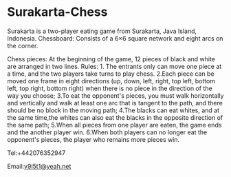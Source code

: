 # Surakarta-Chess

Surakarta is a two-player eating game from Surakarta, Java Island, Indonesia. 
Chessboard: Consists of a 6×6 square network and eight arcs on the corner.

Chess pieces: At the beginning of the game, 12 pieces of black and white are arranged in two lines.
 Rules: 1. The entrants only can move one piece at a time, and the two players take turns to play chess. 
 2.Each piece can be moved one frame in eight directions (up, down, left, right, top left, bottom left, top right, bottom right) when there is no piece in the direction of the way you choose; 
 3.To eat the opponent's pieces, you must walk horizontally and vertically and walk at least one arc that is tangent to the path, and there should be no block in the moving path; 
 4.The blacks can eat whites, and at the same time,the whites can also eat the blacks in the opposite direction of the same path; 
 5.When all pieces from one player are eaten, the game ends and the another player win. 
 6.When both players can no longer eat the opponent's pieces, the player who remains more pieces win.
 
 Tel:+442076352947
 
 Email:v9l5t1@yeah.net
